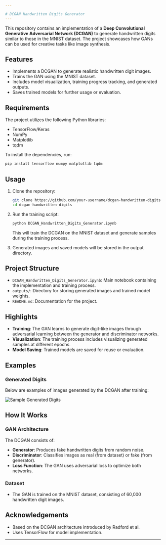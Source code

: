 ```yaml
---

# DCGAN Handwritten Digits Generator
---
```


This repository contains an implementation of a **Deep Convolutional Generative Adversarial Network (DCGAN)** to generate handwritten digits similar to those in the MNIST dataset. The project showcases how GANs can be used for creative tasks like image synthesis.

## Features

- Implements a DCGAN to generate realistic handwritten digit images.
- Trains the GAN using the MNIST dataset.
- Includes model visualization, training progress tracking, and generated outputs.
- Saves trained models for further usage or evaluation.

## Requirements

The project utilizes the following Python libraries:
- TensorFlow/Keras
- NumPy
- Matplotlib
- tqdm

To install the dependencies, run:

```bash
pip install tensorflow numpy matplotlib tqdm
```

## Usage

1. Clone the repository:
   ```bash
   git clone https://github.com/your-username/dcgan-handwritten-digits.git
   cd dcgan-handwritten-digits
   ```

2. Run the training script:
   ```bash
   python DCGAN_Handwritten_Digits_Generator.ipynb
   ```

   This will train the DCGAN on the MNIST dataset and generate samples during the training process.

3. Generated images and saved models will be stored in the output directory.

## Project Structure

- `DCGAN_Handwritten_Digits_Generator.ipynb`: Main notebook containing the implementation and training process.
- `outputs/`: Directory for storing generated images and trained model weights.
- `README.md`: Documentation for the project.

## Highlights

- **Training**: The GAN learns to generate digit-like images through adversarial learning between the generator and discriminator networks.
- **Visualization**: The training process includes visualizing generated samples at different epochs.
- **Model Saving**: Trained models are saved for reuse or evaluation.

## Examples

### Generated Digits
Below are examples of images generated by the DCGAN after training:

![Sample Generated Digits](path/to/generated_samples.png)

## How It Works

### GAN Architecture
The DCGAN consists of:
- **Generator**: Produces fake handwritten digits from random noise.
- **Discriminator**: Classifies images as real (from dataset) or fake (from generator).
- **Loss Function**: The GAN uses adversarial loss to optimize both networks.

### Dataset
- The GAN is trained on the MNIST dataset, consisting of 60,000 handwritten digit images.

## Acknowledgements

- Based on the DCGAN architecture introduced by Radford et al.
- Uses TensorFlow for model implementation.

---
